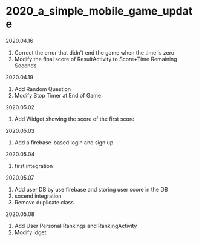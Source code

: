 # 2020_a_simple_mobile_game_update

2020.04.16
 1. Correct the error that didn't end the game when the time is zero
 2. Modify the final score of ResultActivity to Score+Time Remaining Seconds

2020.04.19
 1. Add Random Question
 2. Modify Stop Timer at End of Game

2020.05.02
 1. Add Widget showing the score of the first score 

2020.05.03
 1. Add a firebase-based login and sign up

2020.05.04
 1. first integration

2020.05.07
 1. Add user DB by use firebase and storing user score in the DB
 2. socend integration
 3. Remove duplicate class

2020.05.08
 1. Add User Personal Rankings and RankingActivity
 2. Modify idget
